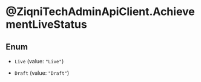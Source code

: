 # @ZiqniTechAdminApiClient.AchievementLiveStatus

## Enum


* `Live` (value: `"Live"`)

* `Draft` (value: `"Draft"`)


